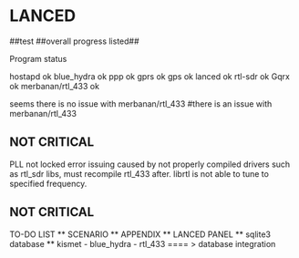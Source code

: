 # LANCED
##test
##overall progress listed##


Program          status

hostapd            ok
blue_hydra         ok
ppp                ok
gprs               ok
gps                ok
lanced             ok
rtl-sdr            ok
Gqrx               ok
merbanan/rtl_433   ok

seems there is no issue with merbanan/rtl_433
#there is an issue with merbanan/rtl_433

## NOT CRITICAL ##
PLL not locked error issuing caused by not properly compiled drivers
such as rtl_sdr libs, must recompile rtl_433 after.
librtl is not able to tune to specified frequency.
## NOT CRITICAL ##


TO-DO LIST
** SCENARIO
** APPENDIX
** LANCED PANEL
** sqlite3 database
** kismet - blue_hydra - rtl_433 ==== > database integration
